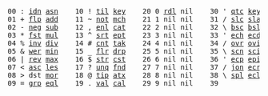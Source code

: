 <pre>
00 : <a href="../../blob/master/k.go#L595">idn</a> <a href="../../blob/master/k.go#L2804">asn</a>    10 ! <a href="../../blob/master/k.go#L826">til</a> <a href="../../blob/master/k.go#L1552">key</a>    20 0 <a href="../../blob/master/k.go#L2548">rdl</a> nil    30 ' <a href="../../blob/master/k.go#L2177">qtc</a> <a href="../../blob/master/k.go#L1552">key</a>    40 exi  exit  90 ... in    
01 + <a href="../../blob/master/k.go#L596">flp</a> <a href="../../blob/master/k.go#L1512">add</a>    11 ~ <a href="../../blob/master/k.go#L866">not</a> <a href="../../blob/master/k.go#L1586">mch</a>    21 1 nil nil    31 / <a href="../../blob/master/k.go#L2178">slc</a> <a href="../../blob/master/k.go#L2168">sla</a>    41            91 ... within
02 - <a href="../../blob/master/k.go#L675">neg</a> <a href="../../blob/master/k.go#L1513">sub</a>    12 , <a href="../../blob/master/k.go#L892">enl</a> <a href="../../blob/master/k.go#L1631">cat</a>    22 2 nil nil    32 \ <a href="../../blob/master/k.go#L2179">bsc</a> <a href="../../blob/master/k.go#L2176">bsl</a>    42            92 <a href="../../blob/master/k.go#L2706">bin</a>       
03 * <a href="../../blob/master/k.go#L678">fst</a> <a href="../../blob/master/k.go#L1514">mul</a>    13 ^ <a href="../../blob/master/k.go#L910">srt</a> <a href="../../blob/master/k.go#L1709">ept</a>    23 3 nil nil    33 ' <a href="../../blob/master/k.go#L2186">ech</a> <a href="../../blob/master/k.go#L2203">ecd</a>    43            93 ... like  
04 % <a href="../../blob/master/k.go#L719">inv</a> <a href="../../blob/master/k.go#L1515">div</a>    14 # <a href="../../blob/master/k.go#L911">cnt</a> <a href="../../blob/master/k.go#L1735">tak</a>    24 4 nil nil    34 / <a href="../../blob/master/k.go#L2300">ovr</a> <a href="../../blob/master/k.go#L2398">ovi</a>    44            94 <a href="../../blob/master/k.go#L3035">del</a>       
05 & <a href="../../blob/master/k.go#L722">wer</a> <a href="../../blob/master/k.go#L1516">min</a>    15 _ <a href="../../blob/master/k.go#L919">flr</a> <a href="../../blob/master/k.go#L1797">drp</a>    25 5 nil nil    35 \ <a href="../../blob/master/k.go#L2326">scn</a> <a href="../../blob/master/k.go#L2431">sci</a>    45            95           
06 | <a href="../../blob/master/k.go#L746">rev</a> <a href="../../blob/master/k.go#L1517">max</a>    16 $ <a href="../../blob/master/k.go#L928">str</a> <a href="../../blob/master/k.go#L1871">cst</a>    26 6 nil nil    36 ' <a href="../../blob/master/k.go#L2223">ecp</a> <a href="../../blob/master/k.go#L2252">epi</a>    46            96           
07 < <a href="../../blob/master/k.go#L777">asc</a> <a href="../../blob/master/k.go#L1518">les</a>    17 ? <a href="../../blob/master/k.go#L993">unq</a> <a href="../../blob/master/k.go#L1894">fnd</a>    27 7 nil nil    37 / <a href="../../blob/master/k.go#L2655">jon</a> <a href="../../blob/master/k.go#L2272">ecr</a>    47            97           
08 > dst <a href="../../blob/master/k.go#L1519">mor</a>    18 @ <a href="../../blob/master/k.go#L1025">tip</a> <a href="../../blob/master/k.go#L1917">atx</a>    28 8 nil nil    38 \ <a href="../../blob/master/k.go#L2622">spl</a> <a href="../../blob/master/k.go#L2286">ecl</a>    48            98           
09 = <a href="../../blob/master/k.go#L793">grp</a> <a href="../../blob/master/k.go#L1520">eql</a>    19 . <a href="../../blob/master/k.go#L1035">val</a> <a href="../../blob/master/k.go#L2024">cal</a>    29 9 nil nil    39              49            99          
</pre>
